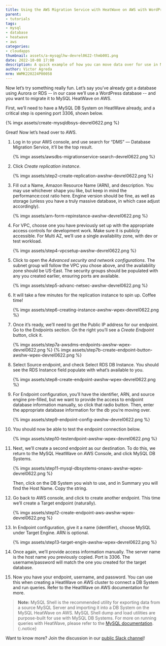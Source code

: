```yaml
---
title: Using the AWS Migration Service with HeatWave on AWS with WordPress as an Example
parent:
- tutorials
tags: 
- mysql
- database
- heatwave
- aws
categories:
- cloudapps
thumbnail: assets/a-mysqglhw-devrel0622-thmb001.png
date: 2022-10-08 17:00
description: A quick example of how you can move data over for use in MySQL HeatWave on AWS.
author: Victor Agreda
mrm: WWMK220224P00058
---
```

Now let’s try something really fun. Let’s say you’ve already got a database using Aurora or RDS -- in our case we’ll use a WordPress database -- and you want to migrate it to MySQL HeatWave on AWS.

First, we’ll need to have a MySQL DB System on HeatWave already, and a critical step is opening port 3306, shown below.

{% imgx assets/create-mysqldbsys-devrel0622.png %}

Great! Now let’s head over to AWS.

1. Log in to your AWS console, and use search for “DMS” — Database Migration Service, it’ll be the top result.

    {% imgx assets/awsdbs-migrationservice-search-devrel0622.png %}

2. Click _Create replication instance_.

    {% imgx assets/step2-create-replication-awshw-devrel0622.png %}

3. Fill out a Name, Amazon Resource Name (ARN), and description. You may use whichever shape you like, but keep in mind the performance:cost ratio here. Engine version should be fine, as well as storage (unless you have a truly massive database, in which case adjust accordingly).

    {% imgx assets/arn-form-repinstance-awshw-devrel0622.png %}

4. For VPC, choose one you have previously set up with the appropriate access controls for development work. Make sure it is publicly accessible. For Multi AZ, we’ll use a single availability zone, with dev or test workload.

    {% imgx assets/step4-vpcsetup-awshw-devrel0622.png %}

5. Click to open the _Advanced security and network configurations_. The subnet group will follow the VPC you chose above, and the availability zone should be US-East. The security groups should be populated with any you created earlier, ensuring ports are available.

    {% imgx assets/step5-advanc-netsec-awshw-devrel0622.png %}

6. It will take a few minutes for the replication instance to spin up. Coffee time!

    {% imgx assets/step6-creating-instance-awshw-wpex-devrel0622.png %}

7. Once it’s ready, we’ll need to get the Public IP address for our endpoint. Go to the Endpoints section. On the right you’ll see a _Create Endpoint_ button, click it.

    {% imgx assets/step7a-awsdms-endpoints-awshw-wpex-devrel0622.png %} {% imgx assets/step7b-create-endpoint-button-awshw-wpex-devrel0622.png %}

8. Select Source endpoint, and check Select RDS DB Instance. You should see the RDS Instance field populate with what’s available to you.

    {% imgx assets/step8-create-endpoint-awshw-wpex-devrel0622.png %}

9. For Endpoint configuration, you’ll have the identifier, ARN, and source engine pre-filled, but we want to provide the access to endpoint database information manually, so click that radio button. Then, enter the appropriate database information for the db you’re moving over.

    {% imgx assets/step9-endpoint-config-awshw-devrel0622.png %}

10. You should now be able to test the endpoint connection below.

     {% imgx assets/step10-testendpoint-awshw-wpex-devrel0622.png %}

11. Next, we’ll create a second endpoint as our destination. To do this, we return to the MySQL HeatWave on AWS Console, and click MySQL DB Systems.

    {% imgx assets/step11-mysql-dbsystems-onaws-awshw-wpex-devrel0622.png %}

    Then, click on the DB System you wish to use, and in Summary you will find the Host Name. Copy the string.

12. Go back to AWS console, and click to create another endpoint. This time we’ll create a Target endpoint (naturally).

    {% imgx assets/step12-create-endpoint-aws-awshw-wpex-devrel0622.png %}

13. In Endpoint configuration, give it a name (identifier), choose MySQL under Target Engine. ARN is optional.

    {% imgx assets/step13-target-engin-awshw-wpex-devrel0622.png %}

14. Once again, we’ll provide access information manually. The server name is the host name you previously copied. Port is 3306. The username/password will match the one you created for the target database.

15. Now you have your endpoint, username, and password. You can use this when creating a HeatWave on AWS cluster to connect a DB System and run queries. Refer to the HeatWave on AWS documentation for more.

> **Note:** MySQL Shell is the recommended utility for exporting data from a source MySQL Server and importing it into a DB System on the MySQL HeatWave on AWS. MySQL Shell dump and load utilities are purpose-built for use with MySQL DB Systems. For more on running queries with HeatWave, please refer to the [MySQL documentation](https://dev.mysql.com/doc/heatwave/en/heatwave-running-queries.html).
{:.notice}

Want to know more? Join the discussion in our [public Slack channel](https://bit.ly/odevrel_slack)!
